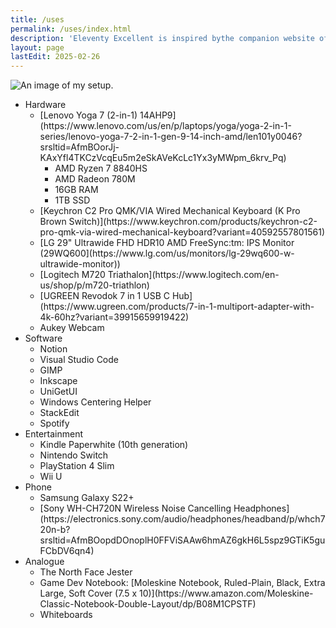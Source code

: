 ```yaml
---
title: /uses
permalink: /uses/index.html
description: 'Eleventy Excellent is inspired bythe companion website of Andy Bell’s talk "Be the browser’s mentor, not its micromanager".'
layout: page
lastEdit: 2025-02-26
---
```

![An image of my setup.](/assets/images/pages/uses/setup-feb25.jpg 'An image of my setup from February 2025.')
<ul>
    <li>Hardware
    <ul>
    <li>[Lenovo Yoga 7 (2-in-1) 14AHP9](https://www.lenovo.com/us/en/p/laptops/yoga/yoga-2-in-1-series/lenovo-yoga-7-2-in-1-gen-9-14-inch-amd/len101y0046?srsltid=AfmBOorJj-KAxYfl4TKCzVcqEu5m2eSkAVeKcLc1Yx3yMWpm_6krv_Pq)
    <ul>
    <li>AMD Ryzen 7 8840HS</li>
    <li>AMD Radeon 780M</li>
    <li>16GB RAM</li>
    <li>1TB SSD</li>
    </ul>
    </li>
    <li>[Keychron C2 Pro QMK/VIA Wired Mechanical Keyboard (K Pro Brown Switch)](https://www.keychron.com/products/keychron-c2-pro-qmk-via-wired-mechanical-keyboard?variant=40592557801561)</li>
    <li>[LG 29" Ultrawide FHD HDR10 AMD FreeSync:tm: IPS Monitor (29WQ600](https://www.lg.com/us/monitors/lg-29wq600-w-ultrawide-monitor))</li>
    <li>[Logitech M720 Triathalon](https://www.logitech.com/en-us/shop/p/m720-triathlon)</li>
    <li>[UGREEN Revodok 7 in 1 USB C Hub](https://www.ugreen.com/products/7-in-1-multiport-adapter-with-4k-60hz?variant=39915659919422)</li>
    <li>Aukey Webcam</li>
    </ul>
    </li>
    <li>Software
    <ul>
    <li>Notion</li>
    <li>Visual Studio Code</li>
    <li>GIMP</li>
    <li>Inkscape</li>
    <li>UniGetUI</li>
    <li>Windows Centering Helper</li>
    <li>StackEdit</li>
    <li>Spotify</li>
    </ul>
    </li>
    <li>Entertainment
    <ul>
    <li>Kindle Paperwhite (10th generation)</li>
    <li>Nintendo Switch</li>
    <li>PlayStation 4 Slim</li>
    <li>Wii U</li>
    </ul>
    </li>
    <li> Phone
    <ul>
    <li>Samsung Galaxy S22+</li>
    <li>[Sony WH-CH720N Wireless Noise Cancelling Headphones](https://electronics.sony.com/audio/headphones/headband/p/whch720n-b?srsltid=AfmBOopdDOnoplH0FFViSAAw6hmAZ6gkH6L5spz9GTiK5guFCbDV6qn4)</li>
    </ul>
    </li>
    <li>Analogue
    <ul>
    <li>The North Face Jester</li>
    <li>Game Dev Notebook: [Moleskine Notebook, Ruled-Plain, Black, Extra Large, Soft Cover (7.5 x 10)](https://www.amazon.com/Moleskine-Classic-Notebook-Double-Layout/dp/B08M1CPSTF)</li>
    <li>Whiteboards</li>
    </ul>
    </li>
    </ul>
